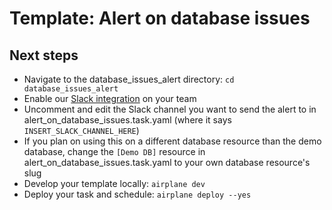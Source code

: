 # Template: Alert on database issues

## Next steps

- Navigate to the database_issues_alert directory: `cd database_issues_alert`
- Enable our [Slack integration](https://docs.airplane.dev/platform/slack-integration) on your team
- Uncomment and edit the Slack channel you want to send the alert to in alert_on_database_issues.task.yaml (where it says `INSERT_SLACK_CHANNEL_HERE`)
- If you plan on using this on a different database resource than the demo database, change the `[Demo DB]` resource in alert_on_database_issues.task.yaml to your own database resource's slug
- Develop your template locally: `airplane dev`
- Deploy your task and schedule: `airplane deploy --yes`
